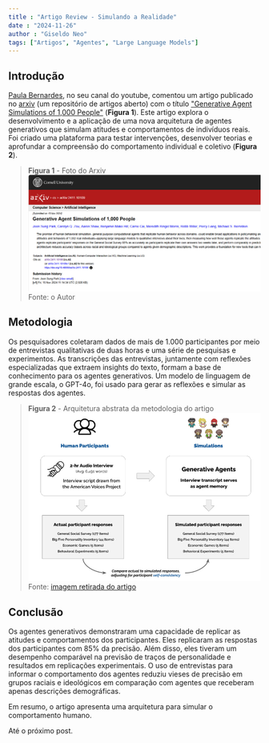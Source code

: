 ```yaml
---
title : "Artigo Review - Simulando a Realidade"
date : "2024-11-26"
author : "Giseldo Neo"
tags: ["Artigos", "Agentes", "Large Language Models"]
---
```


## Introdução

[Paula Bernardes](https://www.youtube.com/watch?v=N3WOqh8gg1c), no seu canal do youtube, comentou um artigo publicado no [arxiv](https://arxiv.org/) (um repositório de artigos aberto) com o título ["Generative Agent Simulations of 1,000 People"](https://arxiv.org/abs/2411.10109) (**Figura 1**). Este artigo explora o desenvolvimento e a aplicação de uma nova arquitetura de agentes generativos que simulam atitudes e comportamentos de indivíduos reais. Foi criado uma plataforma para testar intervenções, desenvolver teorias e aprofundar a compreensão do comportamento individual e coletivo (**Figura 2**).

> **Figura 1** - Foto do Arxiv
> ![Foto do arxiv](arxiv.png)
> Fonte: o Autor

## Metodologia

Os pesquisadores coletaram dados de mais de 1.000 participantes por meio de entrevistas qualitativas de duas horas e uma série de pesquisas e experimentos. As transcrições das entrevistas, juntamente com reflexões especializadas que extraem insights do texto, formam a base de conhecimento para os agentes generativos. Um modelo de linguagem de grande escala, o GPT-4o, foi usado para gerar as reflexões e simular as respostas dos agentes.

> **Figura 2** - Arquitetura abstrata da metodologia do artigo
> ![Imagem abstrata da metodologia do artigo](artfig1.png)
> Fonte: [imagem retirada do artigo](https://arxiv.org/abs/2411.10109)

## Conclusão

Os agentes generativos demonstraram uma capacidade de replicar as atitudes e comportamentos dos participantes. Eles replicaram as respostas dos participantes com 85% da precisão. Além disso, eles tiveram um desempenho comparável na previsão de traços de personalidade e resultados em replicações experimentais. O uso de entrevistas para informar o comportamento dos agentes reduziu vieses de precisão em grupos raciais e ideológicos em comparação com agentes que receberam apenas descrições demográficas.

Em resumo, o artigo apresenta uma arquitetura para simular o comportamento humano.

Até o próximo post.
